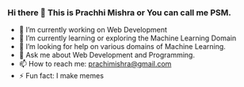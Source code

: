 ### Hi there 👋 This is Prachhi Mishra or You can call me PSM.

- 🔭 I’m currently working on Web Development
- 🌱 I’m currently learning or exploring the Machine Learning Domain
- 🤔 I’m looking for help on various domains of Machine Learning.
- 💬 Ask me about Web Development and Programming.
- 📫 How to reach me: prachimishra@gmail.com 
- ⚡ Fun fact: I make memes

